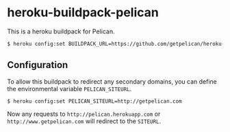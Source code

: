 heroku-buildpack-pelican
========================

This is a heroku buildpack for Pelican.

```bash
$ heroku config:set BUILDPACK_URL=https://github.com/getpelican/heroku-buildpack-pelican
```

## Configuration

To allow this buildpack to redirect any secondary domains, you can define the
environmental variable `PELICAN_SITEURL`.

```heroku
$ heroku config:set PELICAN_SITEURL=http://getpelican.com
```

Now any requests to `http://pelican.herokuapp.com` or `http://www.getpelican.com` will redirect to the `SITEURL`.

